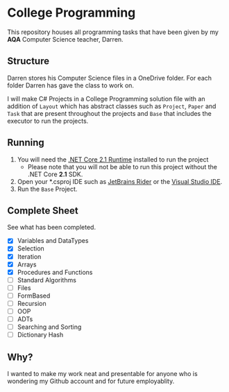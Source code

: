 # College Programming
This repository houses all programming tasks that have been given by my <b>AQA</b> Computer Science teacher, Darren. 
## Structure
Darren stores his Computer Science files in a OneDrive folder. For each folder Darren has gave the class to work on.

I will make C# Projects in a College Programming solution file with an addition of `Layout` which has abstract classes such as `Project`, `Paper` and `Task`  that are present throughout the projects and `Base` that includes the executor to run the projects.
## Running
1. You will need the [.NET Core 2.1 Runtime](https://dotnet.microsoft.com/download/dotnet-core/2.1) installed to run the project
	* Please note that you will not be able to run this project without the .NET Core <b>2.1</b> SDK.
2. Open your *.csproj IDE such as [JetBrains Rider](https://www.jetbrains.com/rider/) or the [Visual Studio IDE](https://visualstudio.microsoft.com/vs/).
3. Run the `Base` Project.
## Complete Sheet
See what has been completed.
- [x] Variables and DataTypes
- [x] Selection
- [x] Iteration
- [x] Arrays
- [x] Procedures and Functions
- [ ] Standard Algorithms
- [ ] Files
- [ ] FormBased
- [ ] Recursion
- [ ] OOP
- [ ] ADTs
- [ ] Searching and Sorting
- [ ] Dictionary Hash

## Why?
I wanted to make my work neat and presentable for anyone who is wondering my Github account and for future employablity.
